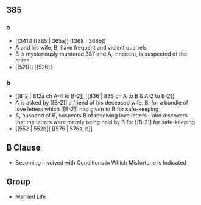 ## 385
### a
- [[341]] [[365 | 365a]] [[368 | 368b]] 
- A and his wife, B, have frequent and violent quarrels
- B is mysteriously murdered 387 and A, innocent, is suspected of the crime
- [[520]] [[526]] 

### b
- [[812 | 812a ch A-4 to B-2]] [[836 | 836 ch A to B &amp; A-2 to B-2]] 
- A is asked by [[B-2]] a friend of his deceased wife, B, for a bundle of love letters which [[B-2]] had given to B for safe-keeping
- A, husband of B, suspects B of receiving love letters—and discovers that the letters were merely being held by B for [[B-2]] for safe-keeping
- [[552 | 552b]] [[576 | 576a, b]] 

## B Clause
- Becoming Invoived with Conditions in Which Misfortune is Indicated

## Group
- Married Life

